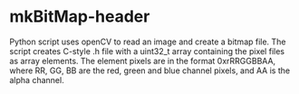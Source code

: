 # mkBitMap-header
Python script uses openCV to read an image and create a bitmap file.
The script creates C-style .h file with a uint32_t array containing the pixel files as array elements.
The element pixels are in the format 0xrRRGGBBAA, where RR, GG, BB are the red, green and blue channel pixels, and AA is the alpha channel.
